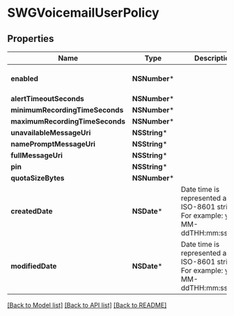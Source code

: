 # SWGVoicemailUserPolicy

## Properties
Name | Type | Description | Notes
------------ | ------------- | ------------- | -------------
**enabled** | **NSNumber*** |  | [optional] [default to @0]
**alertTimeoutSeconds** | **NSNumber*** |  | [optional] 
**minimumRecordingTimeSeconds** | **NSNumber*** |  | [optional] 
**maximumRecordingTimeSeconds** | **NSNumber*** |  | [optional] 
**unavailableMessageUri** | **NSString*** |  | [optional] 
**namePromptMessageUri** | **NSString*** |  | [optional] 
**fullMessageUri** | **NSString*** |  | [optional] 
**pin** | **NSString*** |  | [optional] 
**quotaSizeBytes** | **NSNumber*** |  | [optional] 
**createdDate** | **NSDate*** | Date time is represented as an ISO-8601 string. For example: yyyy-MM-ddTHH:mm:ss.SSSZ | [optional] 
**modifiedDate** | **NSDate*** | Date time is represented as an ISO-8601 string. For example: yyyy-MM-ddTHH:mm:ss.SSSZ | [optional] 

[[Back to Model list]](../README.md#documentation-for-models) [[Back to API list]](../README.md#documentation-for-api-endpoints) [[Back to README]](../README.md)


